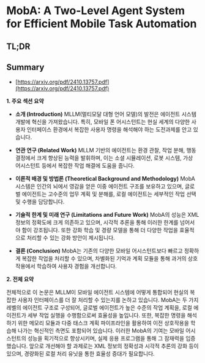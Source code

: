 # MobA: A Two-Level Agent System for Efficient Mobile Task Automation
## TL;DR
## Summary
- [https://arxiv.org/pdf/2410.13757.pdf](https://arxiv.org/pdf/2410.13757.pdf)

**1. 주요 섹션 요약**

- **소개 (Introduction)**
  MLLM(멀티모달 대형 언어 모델)의 발전은 에이전트 시스템 개발에 혁신을 가져왔습니다. 특히, 모바일 폰 어시스턴트는 현실 세계의 다양한 사용자 인터페이스 환경에서 복잡한 사용자 명령을 해석해야 하는 도전과제를 안고 있습니다.
  
- **연관 연구 (Related Work)**
  MLLM 기반의 에이전트는 환경 관찰, 작업 분해, 행동 결정에서 크게 향상된 능력을 발휘하며, 이는 소셜 시뮬레이션, 로봇 시스템, 가상 어시스턴트 등에서 복잡한 작업 해결에 도움을 줍니다.
  
- **이론적 배경 및 방법론 (Theoretical Background and Methodology)**
  MobA 시스템은 인간의 뇌에서 영감을 얻은 이중 에이전트 구조를 보유하고 있으며, 글로벌 에이전트는 고수준의 업무 계획 및 분해를, 로컬 에이전트는 세부적인 작업 선택 및 수행을 담당합니다.
  
- **기술적 한계 및 미래 연구 (Limitations and Future Work)**
  MobA의 성능은 XML 정보의 정확도에 크게 의존하고 있으며, 시각적 추론을 통해 이러한 한계를 넘어서야 함이 강조됩니다. 또한 강화 학습 및 경량 모델을 통해 더 다양한 작업을 효율적으로 처리할 수 있는 강화 방안이 제시됩니다.

- **결론 (Conclusion)**
  MobA는 기존의 다양한 모바일 어시스턴트보다 빠르고 정확하게 복잡한 작업을 처리할 수 있으며, 차별화된 기억과 계획 모듈을 통해 과거의 상호작용에서 학습하여 사용자 경험을 개선합니다.

**2. 전체 요약**

전체적으로 이 논문은 MLLM이 모바일 에이전트 시스템에 어떻게 통합되어 현실의 복잡한 사용자 인터페이스를 더 잘 처리할 수 있는지를 논하고 있습니다. MobA는 두 가지 레벨의 에이전트 구조로 구성되어, 글로벌 에이전트가 높은 수준의 작업 계획을, 로컬 에이전트가 세부 작업 실행을 수행함으로써 효율성을 높입니다. 또한, 복잡한 명령을 해석하기 위한 메모리 모듈과 다중 태스크 계획 파이프라인을 활용하여 이전 상호작용을 학습해 나가는 혁신적인 측면도 포함되어 있습니다. 이러한 MobA의 기여는 모바일 어시스턴트의 성능을 획기적으로 향상시키며, 실제 응용 프로그램을 통해 그 잠재력을 입증했습니다. 앞으로 개선해야 할 과제로는 XML 정보의 정확성과 시각적 추론의 강화 등이 있으며, 경량화된 로컬 처리 유닛을 통한 효율성 증대가 필요합니다.